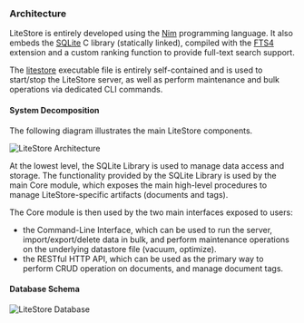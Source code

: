 ### Architecture

LiteStore is entirely developed using the [Nim](http://nim-lang.org) programming language. It also embeds the [SQLite](http://www.sqlite.org) C library (statically linked), compiled with the [FTS4](http://www.sqlite.org/fts3.html) extension and a custom ranking function to provide full-text search support.

The [litestore](class:file) executable file is entirely self-contained and is used to start/stop the LiteStore server, as well as perform maintenance and bulk operations via dedicated CLI commands.

#### System Decomposition

The following diagram illustrates the main LiteStore components.

![LiteStore Architecture](images/litestore_arch.png)

At the lowest level, the SQLite Library is used to manage data access and storage. The functionality provided by the SQLite Library is used by the main Core module, which exposes the main high-level procedures to manage LiteStore-specific artifacts (documents and tags).

The Core module is then used by the two main interfaces exposed to users:

* the Command-Line Interface, which can be used to run the server, import/export/delete data in bulk, and perform maintenance operations on the underlying datastore file (vacuum, optimize).
* the RESTful HTTP API, which can be used as the primary way to perform CRUD operation on documents, and manage document tags.

#### Database Schema

![LiteStore Database](images/litestore_db.png)